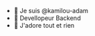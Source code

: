 - 👋 Je suis @kamilou-adam
- 👀 Devellopeur Backend 
- 🌱 J'adore tout et rien

<!---
kamilou-adam/kamilou-adam is a ✨ special ✨ repository because its `README.md` (this file) appears on your GitHub profile.
You can click the Preview link to take a look at your changes.
--->
